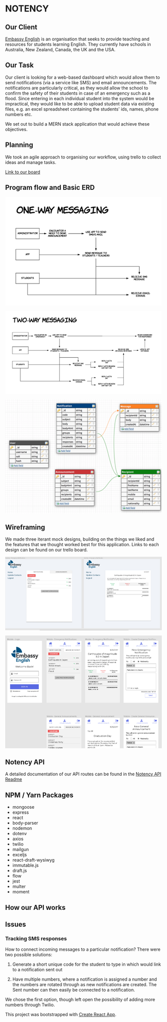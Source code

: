 # NOTENCY

## Our Client

[Embassy English](https://www.embassyenglish.com/) is an organisation that seeks to provide teaching and resources for students learning English. They currently have schools in Australia, New Zealand, Canada, the UK and the USA.

## Our Task

Our client is looking for a web-based dashboard which would allow them to send notifications (via a service like SMS) and email announcements. The notifications are particularly critical, as they would allow the school to confirm the safety of their students in case of an emergency such as a flood. Since entering in each individual student into the system would be impractical, they would like to be able to upload student data via existing files, e.g. an excel spreadsheet containing the students' ids, names, phone numbers etc.

We set out to build a MERN stack application that would achieve these objectives.

## Planning

We took an agile approach to organising our workflow, using trello to collect ideas and manage tasks. 

[Link to our board](https://trello.com/b/Xl2taIie/embassy-english)


## Program flow and Basic ERD

![One-Way Messaging](docs/one-way-messaging.png)

![Two-Way Messaging](docs/two-way-messaging.png)

![Basic ERD](docs/basic-erd.png)

## Wireframing

We made three iterant mock designs, building on the things we liked and the features that we thought worked best for this application. Links to each design can be found on our trello board.

![Desktop Wireframes](docs/desktop-wireframes.png)

![Mobile Wireframes](docs/mobile-wireframes.png)


## Notency API

A detailed documentation of our API routes can be found in the [Notency API Readme](https://github.com/CosmoRocket/Notency-api/blob/master/README.md)


## NPM / Yarn Packages
- mongoose
- express
- react
- body-parser
- nodemon
- dotenv
- axios
- twilio
- mailgun
- exceljs
- react-draft-wysiwyg
- immutable.js
- draft.js
- flow
- jest
- multer
- moment

## How our API works

## Issues

### Tracking SMS responses

How to connect incoming messages to a particular notification? There were two possible solutions: 

1. Generate a short unique code for the student to type in which would link to a notification sent out

2. Have multiple numbers, where a notification is assigned a number and the numbers are rotated through as new notifications are created. The Sent number can then easily be connected to a notification.

We chose the first option, though left open the possibility of adding more numbers through Twilio.

This project was bootstrapped with [Create React App](https://github.com/facebookincubator/create-react-app).